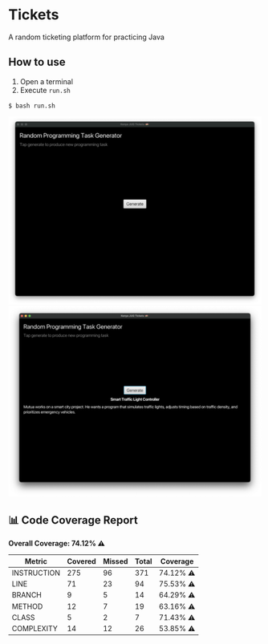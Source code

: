 # Tickets
A random ticketing platform for practicing Java

## How to use
1. Open a terminal
2. Execute `run.sh`
```shell
$ bash run.sh
```
![](screenshots/screen_1.png)
![](screenshots/screen_2.png)










<!-- coverage start -->
## 📊 Code Coverage Report

**Overall Coverage: 74.12% ⚠️**

| Metric      | Covered | Missed | Total | Coverage  |
|-------------|---------|--------|-------|-----------|
| INSTRUCTION | 275     | 96     | 371   | 74.12% ⚠️ |
| LINE        | 71      | 23     | 94    | 75.53% ⚠️ |
| BRANCH      | 9       | 5      | 14    | 64.29% ⚠️ |
| METHOD      | 12      | 7      | 19    | 63.16% ⚠️ |
| CLASS       | 5       | 2      | 7     | 71.43% ⚠️ |
| COMPLEXITY  | 14      | 12     | 26    | 53.85% ⚠️ |
<!-- coverage end -->
